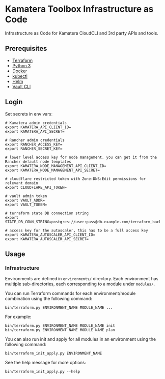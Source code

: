 # Kamatera Toolbox Infrastructure as Code

Infrastructure as Code for Kamatera CloudCLI and 3rd party APIs and tools.

## Prerequisites

* [Terraform](https://www.terraform.io/downloads.html)
* [Python 3](https://www.python.org/downloads/)
* [Docker](https://docs.docker.com/get-docker/)
* [kubectl](https://kubernetes.io/docs/tasks/tools/install-kubectl/)
* [Helm](https://helm.sh/docs/intro/install/)
* [Vault CLI](https://www.vaultproject.io/docs/install)

## Login

Set secrets in env vars:

```
# Kamatera admin credentials
export KAMATERA_API_CLIENT_ID=
export KAMATERA_API_SECRET=

# Rancher admin credentials
export RANCHER_ACCESS_KEY=
export RANCHER_SECRET_KEY=

# lower level access key for node management, you can get it from the Rancher default node templates
export KAMATERA_NODE_MANAGEMENT_API_CLIENT_ID=
export KAMATERA_NODE_MANAGEMENT_API_SECRET=

# cloudflare restricted token with Zone:DNS:Edit permissions for relevant domain
export CLOUDFLARE_API_TOKEN=

# vault admin token
export VAULT_ADDR=
export VAULT_TOKEN=

# terraform state DB connection string
export STATE_DB_CONN_STRING=postgres://user:pass@db.example.com/terraform_backend

# access key for the autoscaler, this has to be a full access key
export KAMATERA_AUTOSCALER_API_CLIENT_ID=
export KAMATERA_AUTOSCALER_API_SECRET=
```

## Usage

### Infrastructure

Environments are defined in `environments/` directory. Each environment has multiple sub-directories,
each corresponding to a module under `modules/`.

You can run Terraform commands for each environment/module combination using the following command:

```
bin/terraform.py ENVIRONMENT_NAME MODULE_NAME ...
```

For example:

```
bin/terraform.py ENVIRONMENT_NAME MODULE_NAME init
bin/terraform.py ENVIRONMENT_NAME MODULE_NAME plan
```

You can also run init and apply for all modules in an environment using the following command:

```
bin/terraform_init_apply.py ENVIRONMENT_NAME
```

See the help message for more options:

```
bin/terraform_init_apply.py --help
```
